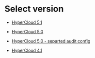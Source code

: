 Select version
==============
- [HyperCloud 5.1](https://github.com/tmax-cloud/install-hypercloud/tree/5.1)

- [HyperCloud 5.0](https://github.com/tmax-cloud/install-hypercloud/tree/5.0)

- [HyperCloud 5.0 - separted audit config](https://github.com/tmax-cloud/install-hypercloud/tree/seperated-audit)

- [HyperCloud 4.1](https://github.com/tmax-cloud/install-hypercloud/tree/4.1)